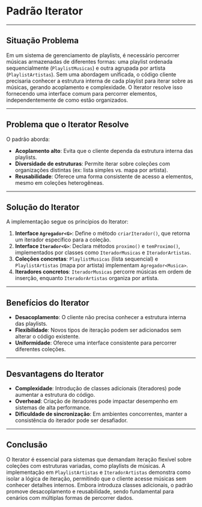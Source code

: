 # Padrão Iterator

---

## Situação Problema  
Em um sistema de gerenciamento de playlists, é necessário percorrer músicas armazenadas de diferentes formas: uma playlist ordenada sequencialmente (`PlaylistMusicas`) e outra agrupada por artista (`PlaylistArtistas`). Sem uma abordagem unificada, o código cliente precisaria conhecer a estrutura interna de cada playlist para iterar sobre as músicas, gerando acoplamento e complexidade. O Iterator resolve isso fornecendo uma interface comum para percorrer elementos, independentemente de como estão organizados.

---

## Problema que o Iterator Resolve
O padrão aborda:  
- **Acoplamento alto**: Evita que o cliente dependa da estrutura interna das playlists.  
- **Diversidade de estruturas**: Permite iterar sobre coleções com organizações distintas (ex: lista simples vs. mapa por artista).  
- **Reusabilidade**: Oferece uma forma consistente de acesso a elementos, mesmo em coleções heterogêneas.  

---

## Solução do Iterator
A implementação segue os princípios do Iterator:  
1. **Interface `Agregador<G>`**: Define o método `criarIterador()`, que retorna um iterador específico para a coleção.  
2. **Interface `Iterador<G>`**: Declara métodos `proximo()` e `temProximo()`, implementados por classes como `IteradorMusicas` e `IteradorArtistas`.  
3. **Coleções concretas**: `PlaylistMusicas` (lista sequencial) e `PlaylistArtistas` (mapa por artista) implementam `Agregador<Musica>`.  
4. **Iteradores concretos**: `IteradorMusicas` percorre músicas em ordem de inserção, enquanto `IteradorArtistas` organiza por artista.  

---

## Benefícios do Iterator  
- **Desacoplamento**: O cliente não precisa conhecer a estrutura interna das playlists.  
- **Flexibilidade**: Novos tipos de iteração podem ser adicionados sem alterar o código existente.  
- **Uniformidade**: Oferece uma interface consistente para percorrer diferentes coleções.  

---

## Desvantagens do Iterator
- **Complexidade**: Introdução de classes adicionais (iteradores) pode aumentar a estrutura do código.  
- **Overhead**: Criação de iteradores pode impactar desempenho em sistemas de alta performance.  
- **Dificuldade de sincronização**: Em ambientes concorrentes, manter a consistência do iterador pode ser desafiador.  

---

## Conclusão
O Iterator é essencial para sistemas que demandam iteração flexível sobre coleções com estruturas variadas, como playlists de músicas. A implementação em `PlaylistArtistas` e `IteradorArtistas` demonstra como isolar a lógica de iteração, permitindo que o cliente acesse músicas sem conhecer detalhes internos. Embora introduza classes adicionais, o padrão promove desacoplamento e reusabilidade, sendo fundamental para cenários com múltiplas formas de percorrer dados.